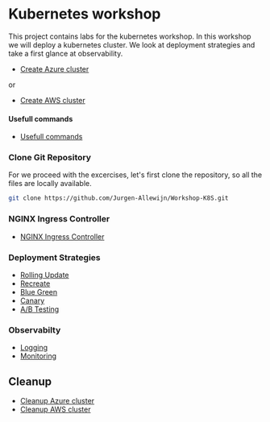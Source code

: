# Kubernetes workshop

This project contains labs for the kubernetes workshop. In this workshop we will deploy a kubernetes cluster. We look at deployment strategies and take a first glance at observability.


- [Create Azure cluster](/k8s/Azure-cluster/)

or

- [Create AWS cluster](/k8s/AWS-cluster/)


#### Usefull commands

- [Usefull commands](/k8s/k8s-commands/) 

### Clone Git Repository

For we proceed with the excercises, let's first clone the repository, so all the files are locally available.

```bash
git clone https://github.com/Jurgen-Allewijn/Workshop-K8S.git
````

### NGINX Ingress Controller

- [NGINX Ingress Controller](k8s/ingress/)


### Deployment Strategies

- [Rolling Update](k8s/rolling-update/)
- [Recreate](k8s/recreate/)
- [Blue Green](k8s/blue-green/)
- [Canary](k8s/canary/)
- [A/B Testing](k8s/a-b-testing/)

### Observabilty

- [Logging](k8s/logging/)
- [Monitoring](k8s/monitoring/)


## Cleanup

- [Cleanup Azure cluster](/k8s/Azure-cluster/cleanup/)
- [Cleanup AWS cluster](/k8s/AWS-cluster/cleanup/)